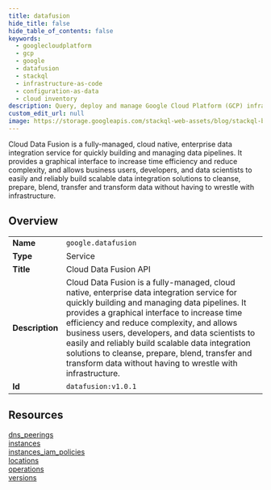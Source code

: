 ```yaml
---
title: datafusion
hide_title: false
hide_table_of_contents: false
keywords:
  - googlecloudplatform
  - gcp
  - google
  - datafusion
  - stackql
  - infrastructure-as-code
  - configuration-as-data
  - cloud inventory
description: Query, deploy and manage Google Cloud Platform (GCP) infrastructure and resources using SQL
custom_edit_url: null
image: https://storage.googleapis.com/stackql-web-assets/blog/stackql-blog-post-featured-image.png
---
```

Cloud Data Fusion is a fully-managed, cloud native, enterprise data integration service for quickly building and managing data pipelines. It provides a graphical interface to increase time efficiency and reduce complexity, and allows business users, developers, and data scientists to easily and reliably build scalable data integration solutions to cleanse, prepare, blend, transfer and transform data without having to wrestle with infrastructure.  
    

## Overview
<table><tbody>
<tr><td><b>Name</b></td><td><code>google.datafusion</code></td></tr>
<tr><td><b>Type</b></td><td>Service</td></tr>
<tr><td><b>Title</b></td><td>Cloud Data Fusion API</td></tr>
<tr><td><b>Description</b></td><td>Cloud Data Fusion is a fully-managed, cloud native, enterprise data integration service for quickly building and managing data pipelines. It provides a graphical interface to increase time efficiency and reduce complexity, and allows business users, developers, and data scientists to easily and reliably build scalable data integration solutions to cleanse, prepare, blend, transfer and transform data without having to wrestle with infrastructure.</td></tr>
<tr><td><b>Id</b></td><td><code>datafusion:v1.0.1</code></td></tr>
</tbody></table>

## Resources
<div class="row">
<div class="providerDocColumn">
<a href="/providers/google/datafusion/dns_peerings/">dns_peerings</a><br />
<a href="/providers/google/datafusion/instances/">instances</a><br />
<a href="/providers/google/datafusion/instances_iam_policies/">instances_iam_policies</a><br />
</div>
<div class="providerDocColumn">
<a href="/providers/google/datafusion/locations/">locations</a><br />
<a href="/providers/google/datafusion/operations/">operations</a><br />
<a href="/providers/google/datafusion/versions/">versions</a><br />
</div>
</div>

